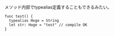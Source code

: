 メソッド内部でtypealias定義することもできるみたい。

```
func test() {
  typealias Hoge = String
  let str: Hoge = "test" // compile OK
}
```
